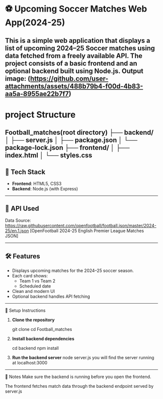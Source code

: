 # ⚽ Upcoming Soccer Matches Web App(2024-25)

This is a simple web application that displays a list of upcoming 2024–25 Soccer matches using data fetched from a freely available API. The project consists of a basic frontend and an optional backend built using Node.js.
Output image: (https://github.com/user-attachments/assets/488b79b4-f00d-4b83-aa5a-8955ae22b7f7)
--------------------------------------------------------------
# project Structure
Football_matches(root directory)
├── backend/
│ ├── server.js
│ ├── package.json
│ └── package-lock.json
├── frontend/
│ ├── index.html
│ └── styles.css
--------------------------------------------------------------
## 🚀 Tech Stack

- **Frontend**: HTML5, CSS3
- **Backend**: Node.js (with Express)
--------------------------------------------------------------
## 🔗 API Used

Data Source: https://raw.githubusercontent.com/openfootball/football.json/master/2024-25/en.1.json
[OpenFootball 2024-25 English Premier League Matches JSON]

--------------------------------------------------------------
## 🛠️ Features

- Displays upcoming matches for the 2024–25 soccer season.
- Each card shows:
  - Team 1 vs Team 2
  - Scheduled date
- Clean and modern UI
- Optional backend handles API fetching
--------------------------------------------------------------
🧩 Setup Instructions

1. **Clone the repository**

   git clone <your-repo-url>
   cd Football_matches
2. **Install backend dependencies**

   cd backend
   npm install
3. **Run the backend server**
   node server.js
   you will find the server running at localhost:3000
--------------------------------------------------------------
📌 Notes
Make sure the backend is running before you open the frontend.

The frontend fetches match data through the backend endpoint served by server.js
